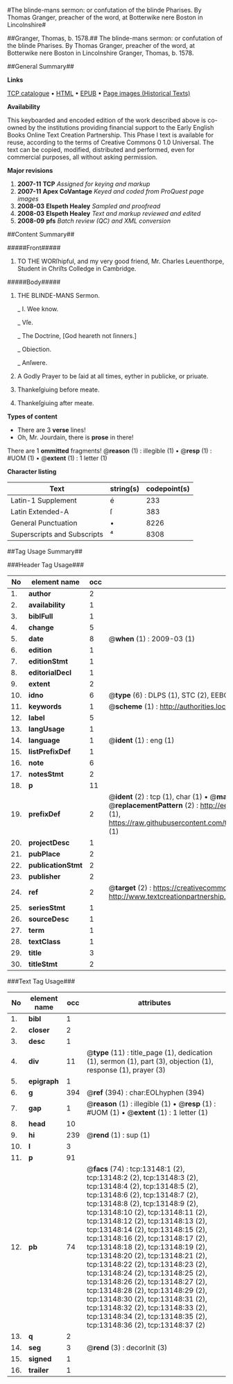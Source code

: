 #The blinde-mans sermon: or confutation of the blinde Pharises. By Thomas Granger, preacher of the word, at Botterwike nere Boston in Lincolnshire#

##Granger, Thomas, b. 1578.##
The blinde-mans sermon: or confutation of the blinde Pharises. By Thomas Granger, preacher of the word, at Botterwike nere Boston in Lincolnshire
Granger, Thomas, b. 1578.

##General Summary##

**Links**

[TCP catalogue](http://www.ota.ox.ac.uk/tcp/)  • 
[HTML](http://tei.it.ox.ac.uk/tcp/Texts-HTML/free/A02/A02029.html)  • 
[EPUB](http://tei.it.ox.ac.uk/tcp/Texts-EPUB/free/A02/A02029.epub) • 
[Page images (Historical Texts)](https://data.historicaltexts.jisc.ac.uk/view?pubId=eebo-99848073e&pageId=eebo-99848073e-13148-1)

**Availability**

This keyboarded and encoded edition of the
	       work described above is co-owned by the institutions
	       providing financial support to the Early English Books
	       Online Text Creation Partnership. This Phase I text is
	       available for reuse, according to the terms of Creative
	       Commons 0 1.0 Universal. The text can be copied,
	       modified, distributed and performed, even for
	       commercial purposes, all without asking permission.

**Major revisions**

1. __2007-11__ __TCP__ *Assigned for keying and markup*
1. __2007-11__ __Apex CoVantage__ *Keyed and coded from ProQuest page images*
1. __2008-03__ __Elspeth Healey__ *Sampled and proofread*
1. __2008-03__ __Elspeth Healey__ *Text and markup reviewed and edited*
1. __2008-09__ __pfs__ *Batch review (QC) and XML conversion*

##Content Summary##

#####Front#####

1. TO THE WORſhipful, and my very good friend, Mr. Charles Leuenthorpe, Student in Chriſts Colledge in Cambridge.

#####Body#####

1. THE BLINDE-MANS Sermon.

    _ I. Wee know.

    _ Vſe.

    _ The Doctrine, [God heareth not ſinners.]

    _ Obiection.

    _ Anſwere.

1. A Godly Prayer to be ſaid at all times, eyther in publicke, or priuate.

1. Thankeſgiuing before meate.

1. Thankeſgiuing after meate.

**Types of content**

  * There are 3 **verse** lines!
  * Oh, Mr. Jourdain, there is **prose** in there!

There are 1 **ommitted** fragments! 
 @__reason__ (1) : illegible (1)  •  @__resp__ (1) : #UOM (1)  •  @__extent__ (1) : 1 letter (1)

**Character listing**


|Text|string(s)|codepoint(s)|
|---|---|---|
|Latin-1 Supplement|é|233|
|Latin Extended-A|ſ|383|
|General Punctuation|•|8226|
|Superscripts             and Subscripts|⁴|8308|

##Tag Usage Summary##

###Header Tag Usage###

|No|element name|occ|attributes|
|---|---|---|---|
|1.|__author__|2||
|2.|__availability__|1||
|3.|__biblFull__|1||
|4.|__change__|5||
|5.|__date__|8| @__when__ (1) : 2009-03 (1)|
|6.|__edition__|1||
|7.|__editionStmt__|1||
|8.|__editorialDecl__|1||
|9.|__extent__|2||
|10.|__idno__|6| @__type__ (6) : DLPS (1), STC (2), EEBO-CITATION (1), PROQUEST (1), VID (1)|
|11.|__keywords__|1| @__scheme__ (1) : http://authorities.loc.gov/ (1)|
|12.|__label__|5||
|13.|__langUsage__|1||
|14.|__language__|1| @__ident__ (1) : eng (1)|
|15.|__listPrefixDef__|1||
|16.|__note__|6||
|17.|__notesStmt__|2||
|18.|__p__|11||
|19.|__prefixDef__|2| @__ident__ (2) : tcp (1), char (1)  •  @__matchPattern__ (2) : ([0-9\-]+):([0-9IVX]+) (1), (.+) (1)  •  @__replacementPattern__ (2) : http://eebo.chadwyck.com/downloadtiff?vid=$1&page=$2 (1), https://raw.githubusercontent.com/textcreationpartnership/Texts/master/tcpchars.xml#$1 (1)|
|20.|__projectDesc__|1||
|21.|__pubPlace__|2||
|22.|__publicationStmt__|2||
|23.|__publisher__|2||
|24.|__ref__|2| @__target__ (2) : https://creativecommons.org/publicdomain/zero/1.0/ (1), http://www.textcreationpartnership.org/docs/. (1)|
|25.|__seriesStmt__|1||
|26.|__sourceDesc__|1||
|27.|__term__|1||
|28.|__textClass__|1||
|29.|__title__|3||
|30.|__titleStmt__|2||


###Text Tag Usage###

|No|element name|occ|attributes|
|---|---|---|---|
|1.|__bibl__|1||
|2.|__closer__|2||
|3.|__desc__|1||
|4.|__div__|11| @__type__ (11) : title_page (1), dedication (1), sermon (1), part (3), objection (1), response (1), prayer (3)|
|5.|__epigraph__|1||
|6.|__g__|394| @__ref__ (394) : char:EOLhyphen (394)|
|7.|__gap__|1| @__reason__ (1) : illegible (1)  •  @__resp__ (1) : #UOM (1)  •  @__extent__ (1) : 1 letter (1)|
|8.|__head__|10||
|9.|__hi__|239| @__rend__ (1) : sup (1)|
|10.|__l__|3||
|11.|__p__|91||
|12.|__pb__|74| @__facs__ (74) : tcp:13148:1 (2), tcp:13148:2 (2), tcp:13148:3 (2), tcp:13148:4 (2), tcp:13148:5 (2), tcp:13148:6 (2), tcp:13148:7 (2), tcp:13148:8 (2), tcp:13148:9 (2), tcp:13148:10 (2), tcp:13148:11 (2), tcp:13148:12 (2), tcp:13148:13 (2), tcp:13148:14 (2), tcp:13148:15 (2), tcp:13148:16 (2), tcp:13148:17 (2), tcp:13148:18 (2), tcp:13148:19 (2), tcp:13148:20 (2), tcp:13148:21 (2), tcp:13148:22 (2), tcp:13148:23 (2), tcp:13148:24 (2), tcp:13148:25 (2), tcp:13148:26 (2), tcp:13148:27 (2), tcp:13148:28 (2), tcp:13148:29 (2), tcp:13148:30 (2), tcp:13148:31 (2), tcp:13148:32 (2), tcp:13148:33 (2), tcp:13148:34 (2), tcp:13148:35 (2), tcp:13148:36 (2), tcp:13148:37 (2)|
|13.|__q__|2||
|14.|__seg__|3| @__rend__ (3) : decorInit (3)|
|15.|__signed__|1||
|16.|__trailer__|1||
